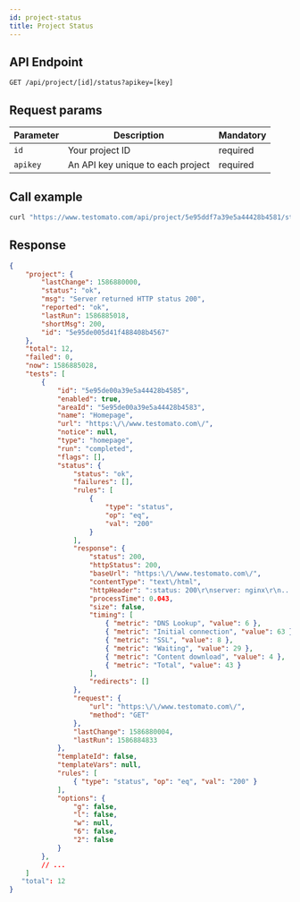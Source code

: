 ```yaml
---
id: project-status
title: Project Status
---
```


## API Endpoint

```text
GET /api/project/[id]/status?apikey=[key]
```


## Request params

| Parameter | Description | Mandatory |
| --------- | ------------ | -------- |
| `id`      | Your project ID | required |
| `apikey`  | An API key unique to each project | required |


## Call example

```bash title="Example CURL call"
curl "https://www.testomato.com/api/project/5e95ddf7a39e5a44428b4581/status?apikey=4PJAOwTK"
```

## Response

```json title="Example JSON response"
{
	"project": {
		"lastChange": 1586880000,
		"status": "ok",
		"msg": "Server returned HTTP status 200",
		"reported": "ok",
		"lastRun": 1586885018,
		"shortMsg": 200,
		"id": "5e95de005d41f488408b4567"
	},
	"total": 12,
	"failed": 0,
	"now": 1586885028,
	"tests": [
		{
			"id": "5e95de00a39e5a44428b4585",
			"enabled": true,
			"areaId": "5e95de00a39e5a44428b4583",
			"name": "Homepage",
			"url": "https:\/\/www.testomato.com\/",
			"notice": null,
			"type": "homepage",
			"run": "completed",
			"flags": [],
			"status": {
				"status": "ok",
				"failures": [],
				"rules": [
					{
						"type": "status",
						"op": "eq",
						"val": "200"
					}
				],
				"response": {
					"status": 200,
					"httpStatus": 200,
					"baseUrl": "https:\/\/www.testomato.com\/",
					"contentType": "text\/html",
					"httpHeader": ":status: 200\r\nserver: nginx\r\n...",
					"processTime": 0.043,
					"size": false,
					"timing": [
						{ "metric": "DNS Lookup", "value": 6 },
						{ "metric": "Initial connection", "value": 63 },
						{ "metric": "SSL", "value": 8 },
						{ "metric": "Waiting", "value": 29 },
						{ "metric": "Content download", "value": 4 },
						{ "metric": "Total", "value": 43 }
					],
					"redirects": []
				},
				"request": {
					"url": "https:\/\/www.testomato.com\/",
					"method": "GET"
				},
				"lastChange": 1586880004,
				"lastRun": 1586884833
			},
			"templateId": false,
			"templateVars": null,
			"rules": [
				{ "type": "status", "op": "eq", "val": "200" }
			],
			"options": {
				"g": false,
				"l": false,
				"w": null,
				"6": false,
				"2": false
			}
		},
		// ...     
	]
   "total": 12
}
```
